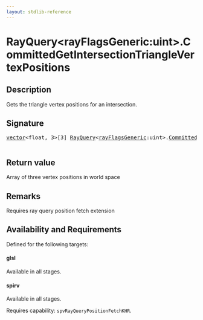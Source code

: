 ```yaml
---
layout: stdlib-reference
---
```


# RayQuery\<rayFlagsGeneric:uint\>\.CommittedGetIntersectionTriangleVertexPositions

## Description

Gets the triangle vertex positions for an intersection.



## Signature 

<pre>
<a href="../../vector/index.html" class="code_type">vector</a>&lt;<span class="code_keyword">float</span>, 3&gt;[3] <a href="../index.html" class="code_type">RayQuery</a>&lt;<a href="../index.html#decl-rayFlagsGeneric" class="code_var">rayFlagsGeneric</a>:<span class="code_keyword">uint</span>&gt;.<a href=".html">CommittedGetIntersectionTriangleVertexPositions</a>();

</pre>

## Return value
Array of three vertex positions in world space

## Remarks
Requires ray query position fetch extension


## Availability and Requirements

Defined for the following targets:

#### glsl
Available in all stages.

#### spirv
Available in all stages.

Requires capability: `spvRayQueryPositionFetchKHR`.


